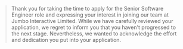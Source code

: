 > Thank you for taking the time to apply for the Senior Software Engineer role and expressing your interest in joining our team at Jumbo Interactive Limited. While we have carefully reviewed your application, we regret to inform you that you haven't progressed to the next stage. Nevertheless, we wanted to acknowledge the effort and dedication you put into your application.